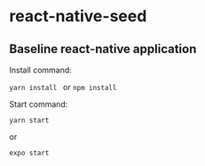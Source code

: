 # react-native-seed
## Baseline react-native application
Install command:

```yarn install ``` or ```npm install```

Start command: 
```
yarn start
```
or
```
expo start
```

